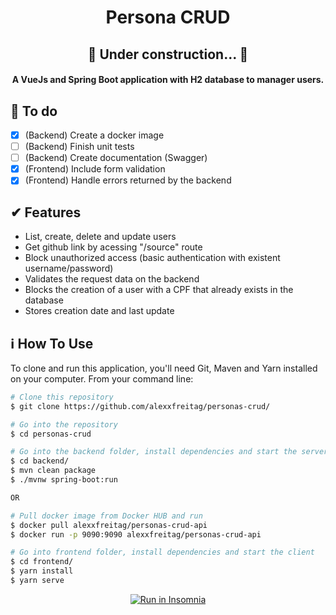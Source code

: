 <h1 align="center">
    Persona CRUD
</h1>

<h2 align="center">🚧 Under construction... 🚧</h2>

<h4 align="center">
  A VueJs and Spring Boot application with H2 database to manager users.
</h4>

## 🎯 To do
- [x] (Backend) Create a docker image
- [ ] (Backend) Finish unit tests
- [ ] (Backend) Create documentation (Swagger)
- [x] (Frontend) Include form validation
- [x] (Frontend) Handle errors returned by the backend

## ✔ Features
- List, create, delete and update users
- Get github link by acessing "/source" route
- Block unauthorized access (basic authentication with existent username/password)
- Validates the request data on the backend
- Blocks the creation of a user with a CPF that already exists in the database
- Stores creation date and last update

## :information_source: How To Use

To clone and run this application, you'll need Git, Maven and Yarn installed on your computer. From your command line:

```bash
# Clone this repository
$ git clone https://github.com/alexxfreitag/personas-crud/

# Go into the repository
$ cd personas-crud

# Go into the backend folder, install dependencies and start the server
$ cd backend/
$ mvn clean package
$ ./mvnw spring-boot:run

OR

# Pull docker image from Docker HUB and run
$ docker pull alexxfreitag/personas-crud-api
$ docker run -p 9090:9090 alexxfreitag/personas-crud-api

# Go into frontend folder, install dependencies and start the client
$ cd frontend/
$ yarn install
$ yarn serve
```

<p align="center">
  <a href="https://github.com/alexxfreitag/personas-crud/blob/master/.github/PersonaCRUDRoutes.json" target="_blank"><img src="https://insomnia.rest/images/run.svg" alt="Run in Insomnia"></a>
</p>
